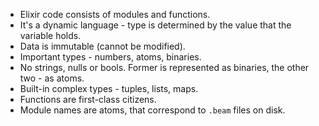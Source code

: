 * Elixir code consists of modules and functions.
* It's a dynamic language - type is determined by the value that the variable holds.
* Data is immutable (cannot be modified). 
* Important types - numbers, atoms, binaries.
* No strings, nulls or bools. Former is represented as binaries, the other two - as atoms.
* Built-in complex types - tuples, lists, maps.
* Functions are first-class citizens.
* Module names are atoms, that correspond to `.beam` files on disk.